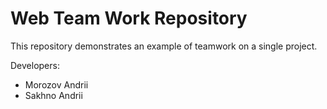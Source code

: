 # Web Team Work Repository
This repository demonstrates an example of teamwork on a single project.

Developers:

* Morozov Andrii
* Sakhno Andrii
